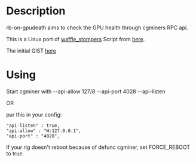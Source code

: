 Description
===========

rb-on-gpudeath aims to check the GPU health through cgminers RPC api.

This is a Linux port of [waffle_stompers](http://www.reddit.com/u/waffle_stomper) Script from [here](http://www.reddit.com/r/litecoinmining/comments/1ilplj/automatic_reboot_script_for_when_a_card_is/).

The initial GIST [here](https://gist.github.com/wvvw/113b5f48933a8220e7b7)


Using
=====

Start cgminer with --api-allow 127/8 --api-port 4028 --api-listen

OR

pur this in your config:

	"api-listen" : true,
	"api-allow" : "W:127.0.0.1",
	"api-port" : "4028",


If your rig doesn't reboot because of defunc cgminer, set FORCE_REBOOT to true.
